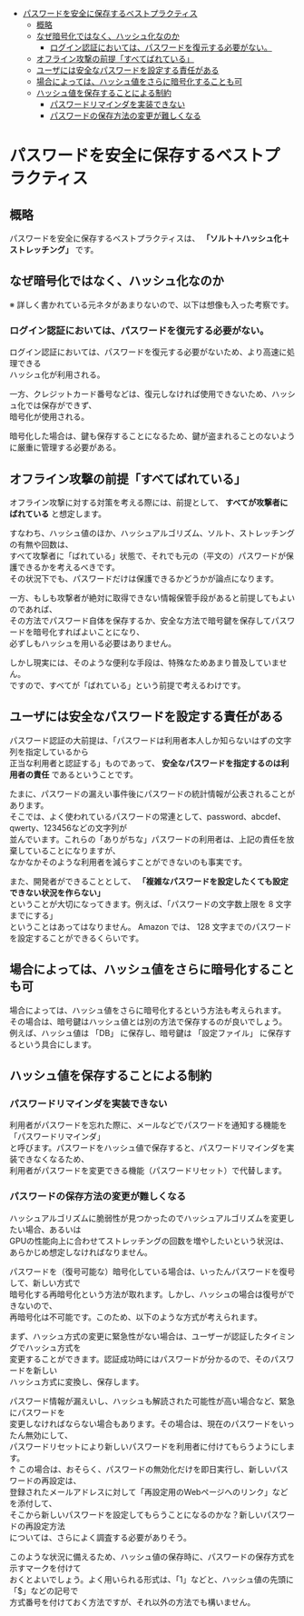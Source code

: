<!-- TOC START min:1 max:3 link:true asterisk:false update:true -->
- [パスワードを安全に保存するベストプラクティス](#パスワードを安全に保存するベストプラクティス)
  - [概略](#概略)
  - [なぜ暗号化ではなく、ハッシュ化なのか](#なぜ暗号化ではなくハッシュ化なのか)
    - [ログイン認証においては、パスワードを復元する必要がない。](#ログイン認証においてはパスワードを復元する必要がない)
  - [オフライン攻撃の前提「すべてばれている」](#オフライン攻撃の前提すべてばれている)
  - [ユーザには安全なパスワードを設定する責任がある](#ユーザには安全なパスワードを設定する責任がある)
  - [場合によっては、ハッシュ値をさらに暗号化することも可](#場合によってはハッシュ値をさらに暗号化することも可)
  - [ハッシュ値を保存することによる制約](#ハッシュ値を保存することによる制約)
    - [パスワードリマインダを実装できない](#パスワードリマインダを実装できない)
    - [パスワードの保存方法の変更が難しくなる](#パスワードの保存方法の変更が難しくなる)
<!-- TOC END -->


# パスワードを安全に保存するベストプラクティス

## 概略

パスワードを安全に保存するベストプラクティスは、 **「ソルト＋ハッシュ化＋ストレッチング」** です。


## なぜ暗号化ではなく、ハッシュ化なのか

※ 詳しく書かれている元ネタがあまりないので、以下は想像も入った考察です。

### ログイン認証においては、パスワードを復元する必要がない。

ログイン認証においては、パスワードを復元する必要がないため、より高速に処理できる  
ハッシュ化が利用される。

一方、クレジットカード番号などは、復元しなければ使用できないため、ハッシュ化では保存ができず、  
暗号化が使用される。

暗号化した場合は、鍵も保存することになるため、鍵が盗まれることのないように厳重に管理する必要がある。


## オフライン攻撃の前提「すべてばれている」

オフライン攻撃に対する対策を考える際には、前提として、 **すべてが攻撃者にばれている** と想定します。

すなわち、ハッシュ値のほか、ハッシュアルゴリズム、ソルト、ストレッチングの有無や回数は、  
すべて攻撃者に「ばれている」状態で、それでも元の（平文の）パスワードが保護できるかを考えるべきです。  
その状況下でも、パスワードだけは保護できるかどうかが論点になります。

一方、もしも攻撃者が絶対に取得できない情報保管手段があると前提してもよいのであれば、  
その方法でパスワード自体を保存するか、安全な方法で暗号鍵を保存してパスワードを暗号化すればよいことになり、  
必ずしもハッシュを用いる必要はありません。

しかし現実には、そのような便利な手段は、特殊なためあまり普及していません。  
ですので、すべてが「ばれている」という前提で考えるわけです。


## ユーザには安全なパスワードを設定する責任がある

パスワード認証の大前提は、「パスワードは利用者本人しか知らないはずの文字列を指定しているから  
正当な利用者と認証する」ものであって、 **安全なパスワードを指定するのは利用者の責任** であるということです。

たまに、パスワードの漏えい事件後にパスワードの統計情報が公表されることがあります。  
そこでは、よく使われているパスワードの常連として、password、abcdef、qwerty、123456などの文字列が  
並んでいます。これらの「ありがちな」パスワードの利用者は、上記の責任を放棄していることになりますが、  
なかなかそのような利用者を減らすことができないのも事実です。

また、開発者ができることとして、 **「複雑なパスワードを設定したくても設定できない状況を作らない」**  
ということが大切になってきます。例えば、「パスワードの文字数上限を 8 文字までにする」  
ということはあってはなりません。 Amazon では、 128 文字までのパスワードを設定することができるくらいです。


## 場合によっては、ハッシュ値をさらに暗号化することも可

場合によっては、ハッシュ値をさらに暗号化するという方法も考えられます。  
その場合は、暗号鍵はハッシュ値とは別の方法で保存するのが良いでしょう。  
例えば、ハッシュ値は 「DB」 に保存し、暗号鍵は 「設定ファイル」 に保存するという具合にします。


## ハッシュ値を保存することによる制約

### パスワードリマインダを実装できない

利用者がパスワードを忘れた際に、メールなどでパスワードを通知する機能を「パスワードリマインダ」  
と呼びます。パスワードをハッシュ値で保存すると、パスワードリマインダを実装できなくなるため、  
利用者がパスワードを変更できる機能（パスワードリセット）で代替します。


### パスワードの保存方法の変更が難しくなる

ハッシュアルゴリズムに脆弱性が見つかったのでハッシュアルゴリズムを変更したい場合、あるいは  
GPUの性能向上に合わせてストレッチングの回数を増やしたいという状況は、あらかじめ想定しなければなりません。

パスワードを（復号可能な）暗号化している場合は、いったんパスワードを復号して、新しい方式で  
暗号化する再暗号化という方法が取れます。しかし、ハッシュの場合は復号ができないので、  
再暗号化は不可能です。このため、以下のような方式が考えられます。

まず、ハッシュ方式の変更に緊急性がない場合は、ユーザーが認証したタイミングでハッシュ方式を  
変更することができます。認証成功時にはパスワードが分かるので、そのパスワードを新しい  
ハッシュ方式に変換し、保存します。

パスワード情報が漏えいし、ハッシュも解読された可能性が高い場合など、緊急にパスワードを  
変更しなければならない場合もあります。その場合は、現在のパスワードをいったん無効にして、  
パスワードリセットにより新しいパスワードを利用者に付けてもらうようにします。  
↑ この場合は、おそらく、パスワードの無効化だけを即日実行し、新しいパスワードの再設定は、  
登録されたメールアドレスに対して「再設定用のWebページへのリンク」などを添付して、  
そこから新しいパスワードを設定してもらうことになるのかな？新しいパスワードの再設定方法  
については、さらによく調査する必要がありそう。

このような状況に備えるため、ハッシュ値の保存時に、パスワードの保存方式を示すマークを付けて  
おくとよいでしょう。よく用いられる形式は、「$1$」などと、ハッシュ値の先頭に「$」などの記号で  
方式番号を付けておく方法ですが、それ以外の方法でも構いません。
